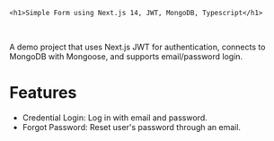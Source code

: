 
    <h1>Simple Form using Next.js 14, JWT, MongoDB, Typescript</h1>

<br/>
<p>A demo project that uses Next.js JWT for authentication, connects to MongoDB with Mongoose, and supports email/password login.</p>
<h1>Features</h1>
<ul>
<li>Credential Login: Log in with email and password.</li>
<li>Forgot Password: Reset user's password through an email.</li>
</ul>